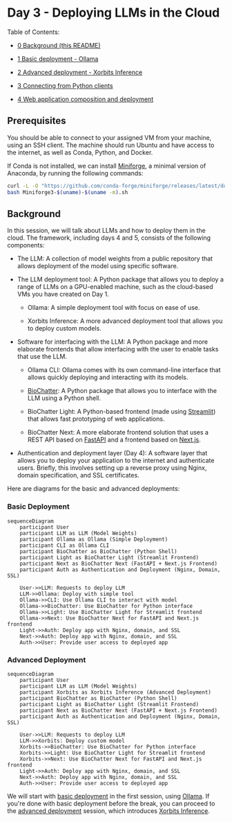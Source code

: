 # Day 3 - Deploying LLMs in the Cloud

Table of Contents:

- [0 Background (this README)](#background)

- [1 Basic deployment - Ollama](010-basic.md)

- [2 Advanced deployment - Xorbits Inference](020-advanced.md)

- [3 Connecting from Python clients](030-python-clients.md)

- [4 Web application composition and deployment](040-web-app-pole.md)

## Prerequisites

You should be able to connect to your assigned VM from your machine, using an
SSH client. The machine should run Ubuntu and have access to the internet, as
well as Conda, Python, and Docker.

If Conda is not installed, we can install
[Miniforge](https://github.com/conda-forge/miniforge), a minimal version of
Anaconda, by running the following commands:

```bash
curl -L -O "https://github.com/conda-forge/miniforge/releases/latest/download/Miniforge3-$(uname)-$(uname -m).sh"
bash Miniforge3-$(uname)-$(uname -m).sh
```

## Background

In this session, we will talk about LLMs and how to deploy them in the cloud.
The framework, including days 4 and 5, consists of the following components:

- The LLM: A collection of model weights from a public repository that allows
deployment of the model using specific software.

- The LLM deployment tool: A Python package that allows you to deploy a range of
LLMs on a GPU-enabled machine, such as the cloud-based VMs you have created on
Day 1.

    - Ollama: A simple deployment tool with focus on ease of use.

    - Xorbits Inference: A more advanced deployment tool that allows you to
    deploy custom models.

- Software for interfacing with the LLM: A Python package and more elaborate
frontends that allow interfacing with the user to enable tasks that use the LLM.

    - Ollama CLI: Ollama comes with its own command-line interface that allows
    quickly deploying and interacting with its models.

    - [BioChatter](https://biochatter.org): A Python package that allows you to
    interface with the LLM using a Python shell.

    - BioChatter Light: A Python-based frontend (made using
    [Streamlit](https://streamlit.io/)) that allows fast prototyping of web
    applications.

    - BioChatter Next: A more elaborate frontend solution that uses a REST API
    based on [FastAPI](https://fastapi.tiangolo.com/) and a frontend based on
    [Next.js](https://nextjs.org/).

- Authentication and deployment layer (Day 4): A software layer that allows you
to deploy your application to the internet and authenticate users. Briefly, this
involves setting up a reverse proxy using Nginx, domain specification, and
SSL certificates.

Here are diagrams for the basic and advanced deployments:

### Basic Deployment

```mermaid
sequenceDiagram
    participant User
    participant LLM as LLM (Model Weights)
    participant Ollama as Ollama (Simple Deployment)
    participant CLI as Ollama CLI
    participant BioChatter as BioChatter (Python Shell)
    participant Light as BioChatter Light (Streamlit Frontend)
    participant Next as BioChatter Next (FastAPI + Next.js Frontend)
    participant Auth as Authentication and Deployment (Nginx, Domain, SSL)

    User->>LLM: Requests to deploy LLM
    LLM->>Ollama: Deploy with simple tool
    Ollama->>CLI: Use Ollama CLI to interact with model
    Ollama->>BioChatter: Use BioChatter for Python interface
    Ollama->>Light: Use BioChatter Light for Streamlit frontend
    Ollama->>Next: Use BioChatter Next for FastAPI and Next.js frontend
    Light->>Auth: Deploy app with Nginx, domain, and SSL
    Next->>Auth: Deploy app with Nginx, domain, and SSL
    Auth->>User: Provide user access to deployed app
```

### Advanced Deployment

```mermaid
sequenceDiagram
    participant User
    participant LLM as LLM (Model Weights)
    participant Xorbits as Xorbits Inference (Advanced Deployment)
    participant BioChatter as BioChatter (Python Shell)
    participant Light as BioChatter Light (Streamlit Frontend)
    participant Next as BioChatter Next (FastAPI + Next.js Frontend)
    participant Auth as Authentication and Deployment (Nginx, Domain, SSL)

    User->>LLM: Requests to deploy LLM
    LLM->>Xorbits: Deploy custom model
    Xorbits->>BioChatter: Use BioChatter for Python interface
    Xorbits->>Light: Use BioChatter Light for Streamlit frontend
    Xorbits->>Next: Use BioChatter Next for FastAPI and Next.js frontend
    Light->>Auth: Deploy app with Nginx, domain, and SSL
    Next->>Auth: Deploy app with Nginx, domain, and SSL
    Auth->>User: Provide user access to deployed app
```

We will start with [basic deployment](010-basic.md) in the first session, using
[Ollama](https://ollama.com). If you're done with basic deployment before the break, you can proceed
to the [advanced deployment](020-advanced.md) session, which introduces [Xorbits
Inference](https://inference.readthedocs.io/en/latest/index.html).

